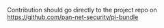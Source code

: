 Contribution should go directly to the project repo on 
https://github.com/pan-net-security/pi-bundle
